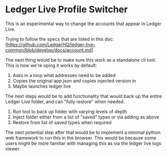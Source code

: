 # Ledger Live Profile Switcher

This is an experimental way to change the accounts that appear in Ledger Live.

Trying to follow the specs that are listed in this doc:
[https://github.com/LedgerHQ/ledger-live-common/blob/develop/docs/account.md]

The next thing would be to make sure this work as a standalone cli tool.
This is how we're oping it works by default:

1. Asks in a loop what addresses need to be added
2. Copies the original app.json and copies injected version in
3. Maybe launches ledger live

The next steps would be to add functionality that would back up the entire Ledger Live folder, and can "fully restore" when needed.

1. Run tool to back up folder with varying levels of depth
2. Inject folder either from a list of "saved" types or via adding as above
3. Restore from list of saved types when required

The next potential step after that would be to implement a minimal python web framework to run this in the browser.
This would be because some users might be more familiar with managing this as via the ledger live logs viewer.
